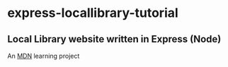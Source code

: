 # express-locallibrary-tutorial

## Local Library website written in Express (Node)

An [MDN](https://developer.mozilla.org/en-US/docs/Learn/Server-side/Express_Nodejs) learning project